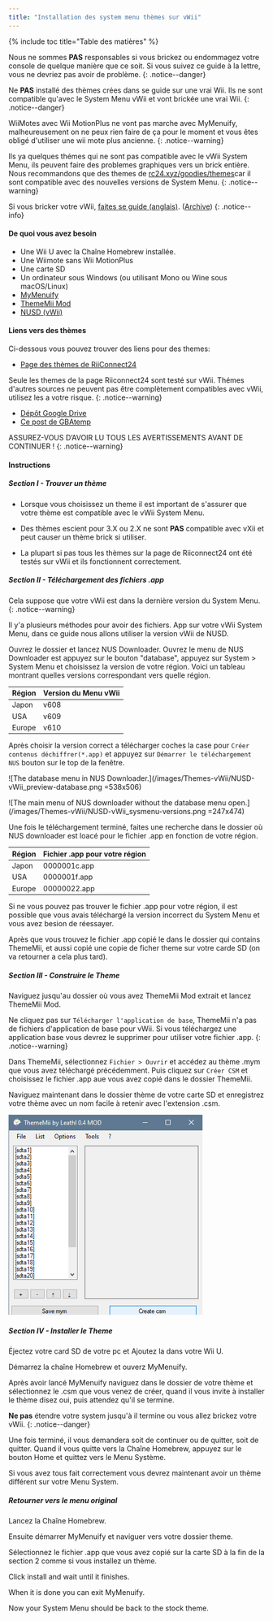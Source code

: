 ```yaml
---
title: "Installation des system menu thèmes sur vWii"
---
```


{% include toc title="Table des matières" %}




Nous ne sommes **PAS** responsables si vous brickez ou endommagez votre console de quelque manière que ce soit. Si vous suivez ce guide à la lettre, vous ne devriez pas avoir de problème.
{: .notice--danger}

Ne **PAS** installé des thèmes crées dans se guide sur une vrai Wii. Ils ne sont compatible qu'avec le System Menu vWii et vont brickée une vrai Wii.
{: .notice--danger}

WiiMotes avec Wii MotionPlus ne vont pas marche avec MyMenuify, malheureusement on ne peux rien faire de ça pour le moment et vous êtes obligé d'utiliser une wii mote plus ancienne.
{: .notice--warning}

Ils ya quelques thémes qui ne sont pas compatible avec le vWii System Menu, ils peuvent faire des problemes graphiques vers un brick entière. Nous recommandons que des themes de [rc24.xyz/goodies/themes](https://rc24.xyz/goodies/themes/)car il sont compatible avec des nouvelles versions de System Menu.
{: .notice--warning}

Si vous bricker votre vWii, [faites se guide (anglais)](https://gbatemp.net/threads/guide-vwii-unbrick-guide-by-garyodernichts.528329). ([Archive](https://web.archive.org/web/20200213194233/https://gbatemp.net/threads/guide-vwii-unbrick-guide-by-garyodernichts.528329/))
{: .notice--info}

#### De quoi vous avez besoin

* Une Wii U avec la Chaîne Homebrew installée.
* Une Wiimote sans Wii MotionPlus
* Une carte SD
* Un ordinateur sous Windows (ou utilisant Mono ou Wine sous macOS/Linux)
* [MyMenuify](/assets/files/Mymenuify-Old-vWii.zip)
* [ThemeMii Mod](/assets/files/New_Thememii_MOD.rar)
* [NUSD (vWii)](/assets/files/NUSDownloader-vwii.zip)


#### Liens vers des thèmes

Ci-dessous vous pouvez trouver des liens pour des themes:

* [Page des thèmes de RiiConnect24](https://rc24.xyz/goodies/themes/)

Seule les themes de la page Riiconnect24 sont testé sur vWii. Thémes d'autres sources ne peuvent pas être complètement compatibles avec vWii, utilisez les a votre risque.
{: .notice--warning}

* [Dépôt Google Drive](https://drive.google.com/drive/folders/19tyeVQ--bJ0ZUTNg5yvAGvc3G4-euEpm?usp=sharing)
* [Ce post de GBAtemp](https://gbatemp.net/threads/wii-theme-team-creations-v2.336596/)

ASSUREZ-VOUS D’AVOIR LU TOUS LES AVERTISSEMENTS AVANT DE CONTINUER !
{: .notice--warning}

#### Instructions

##### Section I - Trouver un thème

* Lorsque vous choisissez un theme il est important de s'assurer que votre thème est compatible avec le vWii System Menu.

* Des thèmes escient pour 3.X ou 2.X ne sont **PAS** compatible avec vXii et peut causer un thème brick si utiliser.

* La plupart si pas tous les thèmes sur la page de Riiconnect24 ont été testés sur vWii et ils fonctionnent correctement.

##### Section II - Téléchargement des fichiers .app


Cela suppose que votre vWii est dans la dernière version du System Menu.
{: .notice--warning}

Il y'a plusieurs méthodes pour avoir des fichiers. App sur votre vWii System Menu, dans ce guide nous allons utiliser la version vWii de NUSD.

Ouvrez le dossier et lancez NUS Downloader. Ouvrez le menu de NUS Downloader est appuyez sur le bouton "database", appuyez sur System > System Menu et choisissez la version de votre région. Voici un tableau montrant quelles versions correspondant vers quelle région.

| Région | Version du Menu vWii |
| ------ | -------------------- |
| Japon  | v608                 |
| USA    | v609                 |
| Europe | v610                 |

Après choisir la version correct a télécharger coches la case pour `Créer contenus déchiffrer(*.app)` et appuyez sur `Démarrer le téléchargement NUS` bouton sur le top de la fenêtre.

!\[The database menu in NUS Downloader.\](/images/Themes-vWii/NUSD-vWii_preview-database.png =538x506)



!\[The main menu of NUS downloader without the database menu open.\](/images/Themes-vWii/NUSD-vWii_sysmenu-versions.png =247x474)


Une fois le téléchargement terminé, faites une recherche dans le dossier où NUS downloader est loacé pour le fichier .app en fonction de votre région.

| Région | Fichier .app pour votre région |
| ------ | ------------------------------ |
| Japon  | 0000001c.app                   |
| USA    | 0000001f.app                   |
| Europe | 00000022.app                   |

Si ne vous pouvez pas trouver le fichier .app pour votre région, il est possible que vous avais téléchargé la version incorrect du System Menu et vous avez besion de réessayer.

Après que vous trouvez le fichier .app copié le dans le dossier qui contains ThemeMii, et aussi copié une copie de ficher theme sur votre carde SD (on va retourner a cela plus tard).

##### Section III - Construire le Theme

Naviguez jusqu'au dossier où vous avez ThemeMii Mod extrait et lancez ThemeMii Mod.

Ne cliquez pas sur `Télécharger l'application de base`, ThemeMii n'a pas de fichiers d'application de base pour vWii. Si vous téléchargez une application base vous devrez le supprimer pour utiliser votre fichier .app.
{: .notice--warning}

Dans ThemeMii, sélectionnez `Fichier > Ouvrir` et accédez au thème .mym que vous avez téléchargé précédemment. Puis cliquez sur `Créer CSM` et choisissez le fichier .app aue vous avez copié dans le dossier ThemeMii.

Naviguez maintenant dans le dossier thème de votre carte SD et enregistrez votre thème avec un nom facile à retenir avec l'extension .csm.

![Une image du menu ThemeMii pour que vous puissiez mieux comprendre.](/images/Themes-vWii/ThemeMii-Mod-Preview_vWii.png)



##### Section IV - Installer le Theme

Éjectez votre card SD de votre pc et Ajoutez la dans votre Wii U.

Démarrez la chaîne Homebrew et ouverz MyMenuify.

Après avoir lancé MyMenuify naviguez dans le dossier de votre thème et sélectionnez le .csm que vous venez de créer, quand il vous invite à installer le thème disez oui, puis attendez qu'il se termine.

**Ne pas** étendre votre system jusqu'à il termine ou vous allez brickez votre vWii.
{: .notice--danger}

Une fois terminé, il vous demandera soit de continuer ou de quitter, soit de quitter. Quand il vous quitte vers la Chaîne Homebrew, appuyez sur le bouton Home et quittez vers le Menu Système.

Si vous avez tous fait correctement vous devrez maintenant avoir un thème différent sur votre Menu System.

##### Retourner vers le menu original

Lancez la Chaîne Homebrew.

Ensuite démarrer MyMenuify et naviguer vers votre dossier theme.

Sélectionnez le fichier .app que vous avez copié sur la carte SD à la fin de la section 2 comme si vous installez un thème.

Click install and wait until it finishes.

When it is done you can exit MyMenuify.

Now your System Menu should be back to the stock theme.


